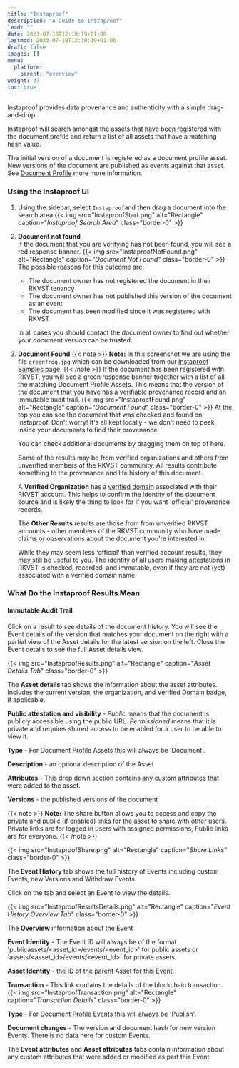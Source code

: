 ```yaml
---
title: "Instaproof"
description: "A Guide to Instaproof"
lead: ""
date: 2023-07-18T12:10:19+01:00
lastmod: 2023-07-18T12:10:19+01:00
draft: false
images: []
menu: 
  platform:
    parent: "overview"
weight: 37
toc: true
---
```

Instaproof provides data provenance and authenticity with a simple drag-and-drop.

Instaproof will search amongst the assets that have been registered with the document profile and return a list of all assets that have a matching hash value.

The initial version of a document is registered as a document profile asset. New versions of the document are published as events against that asset. See [Document Profile](/developers/developer-patterns/document-profile) more more information.

### Using the Instaproof UI

1. Using the sidebar, select `Instaproof`and then drag a document into the search area
{{< img src="InstaproofStart.png" alt="Rectangle" caption="<em>Instaproof Search Area</em>" class="border-0" >}}
1. **Document not found**  
If the document that you are verifying has not been found, you will see a red response banner.
{{< img src="InstaproofNotFound.png" alt="Rectangle" caption="<em>Document Not Found</em>" class="border-0" >}}
  The possible reasons for this outcome are:

   * The document owner has not registered the document in their RKVST tenancy
   * The document owner has not published this version of the document as an event
   * The document has been modified since it was registered with RKVST

   In all cases you should contact the document owner to find out whether your document version can be trusted.

1. **Document Found**
{{< note >}}
**Note:** In this screenshot we are using the file `greenfrog.jpg` which can be downloaded from our [Instaproof Samples](https://github.com/rkvst/instaproof-samples/tree/main/media) page.
{{< /note >}}
If the document has been registered with RKVST, you will see a green response banner together with a list of all the matching Document Profile Assets. This means that the version of the document that you have has a verifiable provenance record and an immutable audit trail.
{{< img src="InstaproofFound.png" alt="Rectangle" caption="<em>Document Found</em>" class="border-0" >}}
At the top you can see the document that was checked and found on Instaproof. Don't worry! It's all kept locally - we don't need to peek inside your documents to find their provenance.  

    You can check additional documents by dragging them on top of here.

    Some of the results may be from verified organizations and others from unverified members of the RKVST community. All results contribute something to the provenance and life history of this document.

    A **Verified Organization** has a [verified domain](/platform/administration/verified-domain/) associated with their RKVST account. This helps to confirm the identity of the document source and is likely the thing to look for if you want 'official' provenance records.

    The **Other Results** results are those from from unverified RKVST accounts - other members of the RKVST community who have made claims or observations about the document you're interested in.

    While they may seem less 'official' than verified account results, they may still be useful to you. The identity of all users making attestations in RKVST is checked, recorded, and immutable, even if they are not (yet) associated with a verified domain name.

### What Do the Instaproof Results Mean

#### Immutable Audit Trail

Click on a result to see details of the document history. You will see the Event details of the version that matches your document on the right with a partial view of the Asset details for the latest version on the left. Close the Event details to see the full Asset details view.

{{< img src="InstaproofResults.png" alt="Rectangle" caption="<em>Asset Details Tab</em>" class="border-0" >}}

The **Asset details** tab shows the information about the asset attributes.
Includes the current version, the organization, and Verified Domain badge, if applicable. 

**Public attestation and visibility** - *Public* means that the document is publicly accessible using the public URL. *Permissioned* means that it is private and requires shared access to be enabled for a user to be able to view it.

**Type** - For Document Profile Assets this will always be 'Document'.

**Description** - an optional description of the Asset

**Attributes** - This drop down section contains any custom attributes that were added to the asset.

**Versions** - the published versions of the document

{{< note >}}
**Note:**
The share button allows you to access and copy the private and public (if enabled) links for the asset to share with other users. Private links are for logged in users with assigned permissions, Public links are for everyone.
{{< /note >}}

{{< img src="InstaproofShare.png" alt="Rectangle" caption="<em>Share Links</em>" class="border-0" >}}

The **Event History** tab shows the full history of Events including custom Events, new Versions and Withdraw Events.

Click on the tab and select an Event to view the details.

{{< img src="InstaproofResultsDetails.png" alt="Rectangle" caption="<em>Event History Overview Tab</em>" class="border-0" >}}

The **Overview** information about the Event

**Event Identity** -  The Event ID will always be of the format 'publicassets/<asset_id>/events/<event_id>' for public assets or 'assets/<asset_id>/events/<event_id>' for private assets.

**Asset Identity** - the ID of the parent Asset for this Event.

**Transaction** - This link contains the details of the blockchain transaction.
{{< img src="InstaproofTransaction.png" alt="Rectangle" caption="<em>Transaction Details</em>" class="border-0" >}}

**Type** - For Document Profile Events this will always be 'Publish'.

**Document changes** - The version and document hash for new version Events. There is no data here for custom Events. 

The **Event attributes** and **Asset attributes** tabs contain information about any custom attributes that were added or modified as part this Event. 


